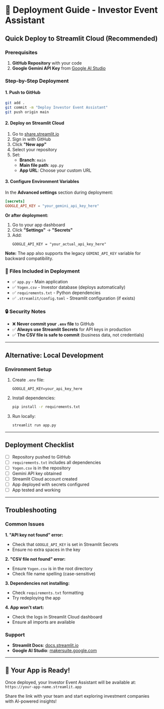 # 🚀 Deployment Guide - Investor Event Assistant

## Quick Deploy to Streamlit Cloud (Recommended)

### Prerequisites

1. **GitHub Repository** with your code
2. **Google Gemini API Key** from [Google AI Studio](https://makersuite.google.com/app/apikey)

### Step-by-Step Deployment

#### 1. **Push to GitHub**

```bash
git add .
git commit -m "Deploy Investor Event Assistant"
git push origin main
```

#### 2. **Deploy on Streamlit Cloud**

1. Go to [share.streamlit.io](https://share.streamlit.io)
2. Sign in with GitHub
3. Click **"New app"**
4. Select your repository
5. Set:
   - **Branch**: `main`
   - **Main file path**: `app.py`
   - **App URL**: Choose your custom URL

#### 3. **Configure Environment Variables**

In the **Advanced settings** section during deployment:

```toml
[secrets]
GOOGLE_API_KEY = "your_gemini_api_key_here"
```

**Or after deployment:**

1. Go to your app dashboard
2. Click **"Settings"** → **"Secrets"**
3. Add:
   ```
   GOOGLE_API_KEY = "your_actual_api_key_here"
   ```

**Note:** The app also supports the legacy `GEMINI_API_KEY` variable for backward compatibility.

### 📁 **Files Included in Deployment**

- ✅ `app.py` - Main application
- ✅ `Yogen.csv` - Investor database (deploys automatically)
- ✅ `requirements.txt` - Python dependencies
- ✅ `.streamlit/config.toml` - Streamlit configuration (if exists)

### 🔒 **Security Notes**

- ❌ **Never commit your `.env` file** to GitHub
- ✅ **Always use Streamlit Secrets** for API keys in production
- ✅ **The CSV file is safe to commit** (business data, not credentials)

---

## Alternative: Local Development

### Environment Setup

1. Create `.env` file:

   ```
   GOOGLE_API_KEY=your_api_key_here
   ```

2. Install dependencies:

   ```bash
   pip install -r requirements.txt
   ```

3. Run locally:
   ```bash
   streamlit run app.py
   ```

---

## Deployment Checklist

- [ ] Repository pushed to GitHub
- [ ] `requirements.txt` includes all dependencies
- [ ] `Yogen.csv` is in the repository
- [ ] Gemini API key obtained
- [ ] Streamlit Cloud account created
- [ ] App deployed with secrets configured
- [ ] App tested and working

---

## Troubleshooting

### Common Issues

**1. "API key not found" error:**

- Check that `GOOGLE_API_KEY` is set in Streamlit Secrets
- Ensure no extra spaces in the key

**2. "CSV file not found" error:**

- Ensure `Yogen.csv` is in the root directory
- Check file name spelling (case-sensitive)

**3. Dependencies not installing:**

- Check `requirements.txt` formatting
- Try redeploying the app

**4. App won't start:**

- Check the logs in Streamlit Cloud dashboard
- Ensure all imports are available

### Support

- **Streamlit Docs**: [docs.streamlit.io](https://docs.streamlit.io)
- **Google AI Studio**: [makersuite.google.com](https://makersuite.google.com)

---

## 🎉 Your App is Ready!

Once deployed, your Investor Event Assistant will be available at:
`https://your-app-name.streamlit.app`

Share the link with your team and start exploring investment companies with AI-powered insights!

